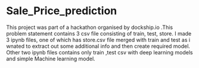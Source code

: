# Sale_Price_prediction
This project was part of a hackathon organised by dockship.io .This problem statement contains 3 csv file consisting of train, test, store. 
I made 3 ipynb files, one of which has store.csv file merged with train and test as i wnated to extract out some additional info and then create required model.
Other two ipynb files contains only train ,test csv with deep learning models and simple Machine learning model.
